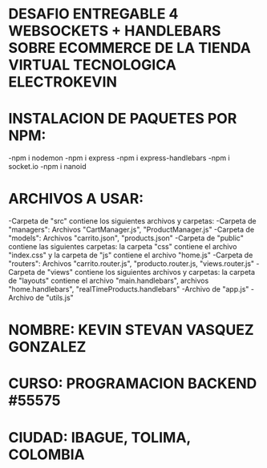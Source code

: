 # DESAFIO ENTREGABLE 4 WEBSOCKETS + HANDLEBARS SOBRE ECOMMERCE DE LA TIENDA VIRTUAL TECNOLOGICA ELECTROKEVIN

# INSTALACION DE PAQUETES POR NPM:

-npm i nodemon
-npm i express
-npm i express-handlebars
-npm i socket.io
-npm i nanoid

# ARCHIVOS A USAR:

-Carpeta de "src" contiene los siguientes archivos y carpetas:
-Carpeta de "managers": Archivos "CartManager.js", "ProductManager.js"
-Carpeta de "models": Archivos "carrito.json", "products.json"
-Carpeta de "public" contiene las siguientes carpetas: la carpeta "css" contiene el archivo "index.css" y la carpeta de "js" contiene el archivo "home.js"
-Carpeta de "routers": Archivos "carrito.router.js", "producto.router.js, "views.router.js"
-Carpeta de "views" contiene los siguientes archivos y carpetas: la carpeta de "layouts" contiene el archivo "main.handlebars", archivos "home.handlebars", "realTimeProducts.handlebars"
-Archivo de "app.js"
-Archivo de "utils.js"

# NOMBRE: KEVIN STEVAN VASQUEZ GONZALEZ

# CURSO: PROGRAMACION BACKEND #55575

# CIUDAD: IBAGUE, TOLIMA, COLOMBIA
